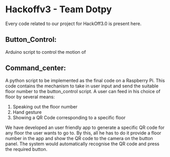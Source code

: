 # Hackoffv3 - Team Dotpy
Every code related to our project for HackOff3.0 is present here.

## Button_Control:
Arduino script to control the motion of 

## Command_center:
A python script to be implemented as the final code on a Raspberry Pi. This code contains the mechanism to take in user input and send the suitable floor number to the button_control script. 
A user can feed in his choice of floor by several means:
1) Speaking out the floor number
2) Hand gesture
3) Showing a QR Code corresponding to a specific floor

We have developed an user friendly app to generate a specific QR code for any floor the user wants to go to. 
By this, all he has to do it provide a floor number in the app and show the QR code to the camera on the button panel. The system would automatically recognise the QR code and press the required button.
